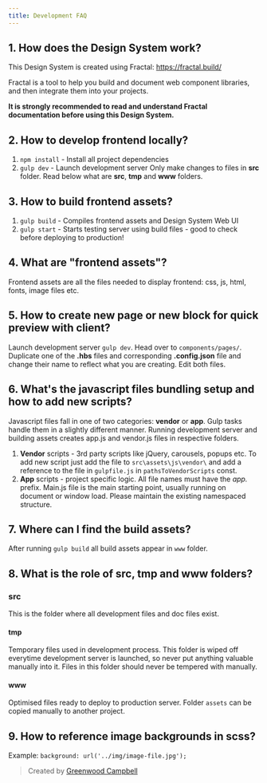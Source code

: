 ```yaml
---
title: Development FAQ
---
```



## 1. How does the Design System work?
This Design System is created using Fractal: https://fractal.build/

Fractal is a tool to help you build and document web component libraries, and then integrate them into your projects.

**It is strongly recommended to read and understand Fractal documentation before using this Design System.**


## 2. How to develop frontend locally?
1. `npm install` - Install all project dependencies
2. `gulp dev` - Launch development server
Only make changes to files in **src** folder. Read below what are **src**, **tmp** and **www** folders.

## 3. How to build frontend assets?
1. `gulp build` - Compiles frontend assets and Design System Web UI
2. `gulp start` - Starts testing server using build files - good to check before deploying to production!

## 4. What are "frontend assets"?
Frontend assets are all the files needed to display frontend: css, js, html, fonts, image files etc.

## 5. How to create new page or new block for quick preview with client?
Launch development server `gulp dev`. Head over to `components/pages/`. Duplicate one of the **.hbs** files and corresponding **.config.json** file and change their name to reflect what you are creating. 
Edit both files.

## 6. What's the javascript files bundling setup and how to add new scripts?
Javascript files fall in one of two categories: **vendor** or **app**. Gulp tasks handle them in a slightly different manner. Running development server and building assets creates app.js and vendor.js files in respective folders.
1. **Vendor** scripts - 3rd party scripts like jQuery, carousels, popups etc. To add new script just add the file to `src\assets\js\vendor\` and add a reference to the file in `gulpfile.js` in `pathsToVendorScripts` const.
2. **App** scripts - project specific logic. All file names must have the *app.* prefix. Main.js file is the main starting point, usually running on document or window load. Please maintain the existing namespaced structure.

## 7. Where can I find the build assets?
After running `gulp build` all build assets appear in `www` folder.


## 8. What is the role of src, tmp and www folders?
### src
This is the folder where all development files and doc files exist.

#### tmp
Temporary files used in development process. This folder is wiped off everytime development server is launched, so never put anything valuable manually into it. Files in this folder should never be tempered with manually.

#### www
Optimised files ready to deploy to production server. Folder `assets` can be copied manually to another project.

## 9. How to reference image backgrounds in scss? 
Example: `background: url('../img/image-file.jpg');`

> Created by [Greenwood Campbell](https://greenwoodcampbell.com/)